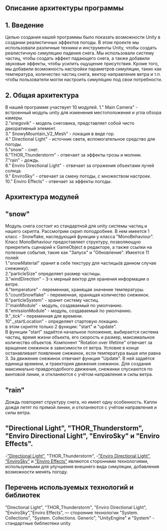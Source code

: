 ## Описание архитектуры программы
## 1. Введение
Целью создания нашей программы было показать возможности Unity в создании реалистичных эффектов погоды. В этом проекте мы использовали различные техники и инструменты Unity, чтобы создать реалистичную симуляцию падения снега. Мы использовали систему частиц, чтобы создать эффект падающего снега, а также добавили звуковые эффекты, чтобы усилить ощущение присутствия. Кроме того, мы добавили возможность настройки параметров симуляции, таких как температура, количество частиц снега, вектор направление ветра и т.п. чтобы пользователи могли настроить симуляцию под свои потребности.
## 2. Общая архитектура
В нашей программе участвует 10 модулей.
1." Main Camera" - встроенный модуль unity для изменения местоположения и угла обзора камеры.  
2."snegovik" - модель снеговика, представляет собой чисто декоративный элемент.  
3." SnowyMountain_V2_Mesh" - локация в виде гор.  
4." Directional Light" - источник света, вспомогательное средство для погоды.  
5."snow" - снег.  
6."THOR_Thunderstorm" - отвечает за эффекты грозы и молнии.  
7."rain" - дождь.  
8." Enviro Directional Light" - отвечает за отражения объектами лучей солнца.  
9." EnviroSky" - отвечает за смену погоды, с множеством настроек.  
10." Enviro Effects" - отвечает за эффекты погоды.  
## Архитектура модулей
## "snow"
Модуль снега состоит из стандартной для unity системы частиц и нашего скрипта.
Рассмотрим скрип поподробнее.
В нем имеется 1 класс - Snowflake, наследующий функции у класса "MonoBehaviour". Класс MonoBehaviour предоставляет структуру, позволяющую прикрепить сценарий к GameObject в редакторе, а также ссылки на полезные события, такие как "Запуск" и "Обновление".
Имеется 11 полей:  
1."snowMaterial" хранит в себе текстуру для частицы(в данном случае снежинку).    
2."particleSize" определяет размер частицы.  
3."windDirection" - 3-х мерный вектор для хранения информации о ветре.  
4."temperature" - переменная, хранящая значение температуры.  
5."countSnowflake" - переменная, хранящая количество снежинок.  
6."particleSystem" - хранит систему частиц.  
7."mainModule" - модуль, создаваемый по умолчанию.  
8."emissionModule" - модуль, создаваемый по умолчанию.  
9."_tick" - переменная для времени.  
10"._startLocation" - определяет стартовую локацию.  
в этом скрипте только 2 функции: "start" и "update".  
В функции "start" задаётся начальное положение, выбирается система частиц, время жизни объекта, его скорость и размер, максимальное количество объектов.
Компонент "Rotation over lifetime" отвечает за вращение снежинок в зависимости от ветра. Условие в конце останавливает появление снежинок, если температура выше или равна 3.
За движение снежинок отвечает функция "Update".
В ней задаётся единица времени, и траектория движения снежинок. Для создания максимально правдоподобного движения, снежинки спускаются по винтовой линии, и откланяются с учётом направления и силы ветра.
## "rain"
Дождь повторяет структуру снега, но имеет одну особенность. Капли дождя летят по прямой линии, и откланяются с учётом направления и силы ветра.
## "Directional Light", "THOR_Thunderstorm", "Enviro Directional Light", "EnviroSky" и "Enviro Effects".
-["Directional Light"](https://assetstore.unity.com/packages/tools/particles-effects/enviro-sky-and-weather-33963#content), "THOR_Thunderstorm", -["Enviro Directional Light"](https://assetstore.unity.com/packages/tools/particles-effects/enviro-sky-and-weather-33963#content), ["EnviroSky"](https://assetstore.unity.com/packages/tools/particles-effects/enviro-sky-and-weather-33963#content) и ["Enviro Effects"](https://assetstore.unity.com/packages/tools/particles-effects/enviro-sky-and-weather-33963#content) являются сторонними технологиями, используемыми для улучшения внешнего вида симуляции, добавления возможности менять погоду.
## Перечень используемых технологий и библиотек
"Directional Light", "THOR_Thunderstorm", "Enviro Directional Light", "EnviroSky","Enviro Effects", — сторонние технологии
"System. Collections", "System. Collections. Generic", "UnityEngine" и "System" - стандартные библиотеки unity
